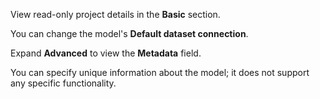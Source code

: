 View read-only project details in the **Basic** section.

You can change the model's **Default dataset connection**.

Expand **Advanced** to view the **Metadata** field.

You can specify unique information about the model; it does not support any specific functionality.

